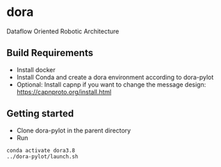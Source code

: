 # dora
Dataflow Oriented Robotic Architecture

## Build Requirements

- Install docker
- Install Conda and create a dora environment according to dora-pylot
- Optional: Install capnp if you want to change the message design:  https://capnproto.org/install.html

## Getting started

- Clone dora-pylot in the parent directory
- Run
```bash
conda activate dora3.8
../dora-pylot/launch.sh
```
